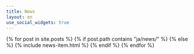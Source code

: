 ```yaml
---
title: News
layout: en
use_social_widgets: true
---
```


{% for post in site.posts %}
  {% if post.path contains "ja/news/" %}
  {% else %}
    {% include news-item.html %}
  {% endif %}
{% endfor %}
